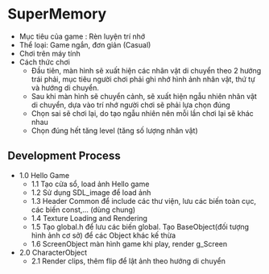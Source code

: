 # SuperMemory

* Mục tiêu của game : Rèn luyện trí nhớ 
* Thể loại: Game ngắn, đơn giản (Casual)
* Chơi trên máy tính
* Cách thức chơi
  - Đầu tiên, màn hình sẽ xuất hiện các nhân vật di chuyển theo 2 hướng trái phải, mục tiêu người chơi phải ghi nhớ hình ảnh nhân vật, thứ tự và hướng di chuyển.
  - Sau khi màn hình sẽ chuyển cảnh, sẽ xuất hiện ngẫu nhiên nhân vật di chuyển, dựa vào trí nhớ người chơi sẽ phải lựa chọn đúng  
  - Chọn sai sẽ chơi lại, do tạo ngẫu nhiên nên mỗi lần chơi lại sẽ khác nhau
  - Chọn đúng hết tăng level (tăng số lượng nhân vật)


## Development Process

* 1.0 Hello Game  
	- 1.1 Tạo cửa sổ, load ảnh Hello game 
	- 1.2 Sử dụng SDL_image để load ảnh
	- 1.3 Header Common để include các thư viện, lưu các biến toàn cục, các biến const,... (dùng chung)
	- 1.4 Texture Loading and Rendering
	- 1.5 Tạo global.h để lưu các biến global. Tạo BaseObject(đối tượng hình ảnh cơ sở) để các Object khác kế thừa
	- 1.6 ScreenObject màn hình game khi play, render g_Screen
* 2.0 CharacterObject
	- 2.1 Render clips, thêm flip để lật ảnh theo hướng di chuyển
